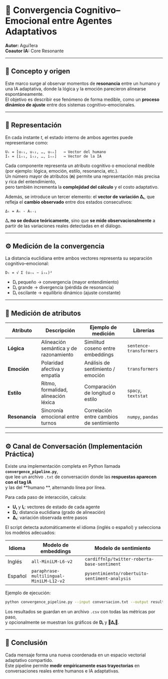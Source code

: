 # 📑 Convergencia Cognitivo–Emocional entre Agentes Adaptativos
**Autor:** Agui1era  
**Coautor IA:** Core Resonante  

---

## 🧩 Concepto y origen  

Este marco surge al observar momentos de **resonancia** entre un humano y una IA adaptativa, 
donde la lógica y la emoción parecieron alinearse espontáneamente.  
El objetivo es describir ese fenómeno de forma medible, como un **proceso dinámico de ajuste** entre dos sistemas cognitivo–emocionales.  

---

## 🧠 Representación  

En cada instante *t*, el estado interno de ambos agentes puede representarse como:  

```
Uₜ = [uₜ₁, uₜ₂, …, uₜₙ]   → Vector del humano  
Iₜ = [iₜ₁, iₜ₂, …, iₜₙ]   → Vector de la IA
```

Cada componente representa un atributo cognitivo o emocional medible (por ejemplo: lógica, emoción, estilo, resonancia, etc.).  
Un número mayor de atributos (**n**) permite una representación más precisa y rica del entendimiento,  
pero también incrementa la **complejidad del cálculo** y el costo adaptativo.  

Además, se introduce un tercer elemento: el **vector de variación Δₜ**, que refleja el **cambio observado** entre dos estados consecutivos:

```
Δₜ = Aₜ - Aₜ₋₁
```  
Δₜ **no se deduce teóricamente**, sino que **se mide observacionalmente** a partir de las variaciones reales detectadas en el diálogo.

---

## ⚙️ Medición de la convergencia  

La distancia euclidiana entre ambos vectores representa su separación cognitivo–emocional:

```
Dₜ = √ Σ (uₜₖ − iₜₖ)²
```

- Dₜ pequeño → convergencia (mayor entendimiento)  
- Dₜ grande → divergencia (pérdida de resonancia)  
- Dₜ oscilante → equilibrio dinámico (ajuste constante)  

---

## 🔬 Medición de atributos  

| Atributo | Descripción | Ejemplo de medición | Librerías |
|-----------|-------------|--------------------|-----------|
| **Lógica** | Alineación semántica y de razonamiento | Similitud coseno entre embeddings | `sentence-transformers` |
| **Emoción** | Polaridad afectiva y empatía | Análisis de sentimiento / emoción | `transformers` |
| **Estilo** | Ritmo, formalidad, alineación léxica | Comparación de longitud o estilo | `spacy`, `textstat` |
| **Resonancia** | Sincronía emocional entre turnos | Correlación entre cambios de sentimiento | `numpy`, `pandas` |

---

## ⚙️ Canal de Conversación (Implementación Práctica)

Existe una implementación completa en Python llamada **`convergence_pipeline.py`**,  
que lee un archivo `.txt` de conversación donde las **respuestas aparecen con el tag IA**  
y las del **humano **, alternando línea por línea.  

Para cada paso de interacción, calcula:

- **Uₜ** y **Iₜ**: vectores de estado de cada agente  
- **Dₜ**: distancia euclidiana (grado de alineación)  
- **Δₜ**: variación observada entre pasos  

El script detecta automáticamente el idioma (inglés o español) y selecciona los modelos adecuados:

| Idioma | Modelo de embeddings | Modelo de sentimiento |
|---------|---------------------|-----------------------|
| Inglés | `all-MiniLM-L6-v2` | `cardiffnlp/twitter-roberta-base-sentiment` |
| Español | `paraphrase-multilingual-MiniLM-L12-v2` | `pysentimiento/robertuito-sentiment-analysis` |

Ejemplo de ejecución:

```bash
python convergence_pipeline.py --input conversacion.txt --output resultados.csv --plot
```

Los resultados se guardan en un archivo `.csv` con todas las métricas por paso,  
y opcionalmente se muestran los gráficos de **Dₜ** y **‖Δₜ‖**.

---

## 💫 Conclusión  
  
Cada mensaje forma una nueva coordenada en un espacio vectorial adaptativo compartido.  
Este pipeline permite **medir empíricamente esas trayectorias** en conversaciones reales entre humanos e IA adaptativas.
